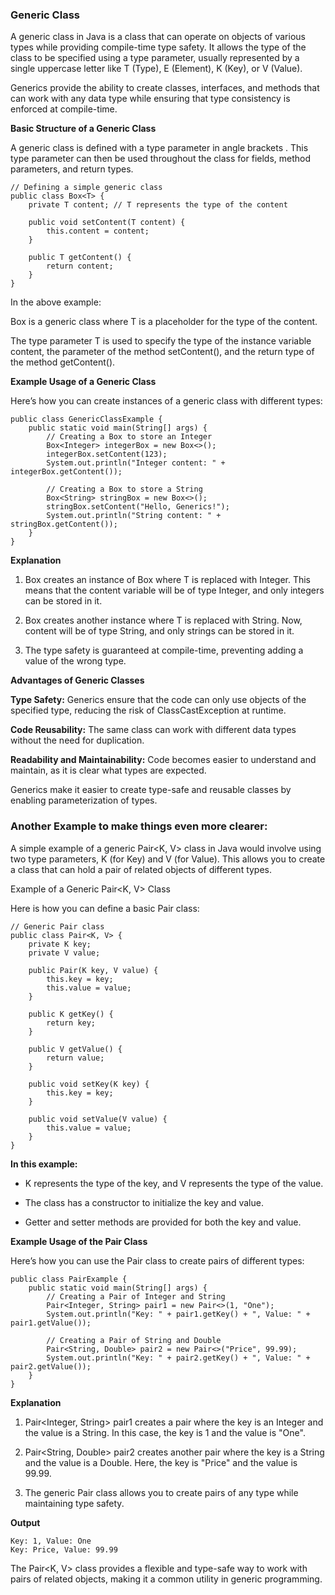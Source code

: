 ### Generic Class

A generic class in Java is a class that can operate on objects of various types while providing compile-time type safety. It allows the type of the class to be specified using a type parameter, usually represented by a single uppercase letter like T (Type), E (Element), K (Key), or V (Value).

Generics provide the ability to create classes, interfaces, and methods that can work with any data type while ensuring that type consistency is enforced at compile-time.

**Basic Structure of a Generic Class**

A generic class is defined with a type parameter in angle brackets <T>. This type parameter can then be used throughout the class for fields, method parameters, and return types.
```
// Defining a simple generic class
public class Box<T> {
    private T content; // T represents the type of the content

    public void setContent(T content) {
        this.content = content;
    }

    public T getContent() {
        return content;
    }
}
```
In the above example:

Box<T> is a generic class where T is a placeholder for the type of the content.

The type parameter T is used to specify the type of the instance variable content, the parameter of the method setContent(), and the return type of the method getContent().


**Example Usage of a Generic Class**

Here’s how you can create instances of a generic class with different types:
```
public class GenericClassExample {
    public static void main(String[] args) {
        // Creating a Box to store an Integer
        Box<Integer> integerBox = new Box<>();
        integerBox.setContent(123);
        System.out.println("Integer content: " + integerBox.getContent());

        // Creating a Box to store a String
        Box<String> stringBox = new Box<>();
        stringBox.setContent("Hello, Generics!");
        System.out.println("String content: " + stringBox.getContent());
    }
}
```
**Explanation**

1. Box<Integer> creates an instance of Box where T is replaced with Integer. This means that the content variable will be of type Integer, and only integers can be stored in it.


2. Box<String> creates another instance where T is replaced with String. Now, content will be of type String, and only strings can be stored in it.


3. The type safety is guaranteed at compile-time, preventing adding a value of the wrong type.



**Advantages of Generic Classes**

**Type Safety:** Generics ensure that the code can only use objects of the specified type, reducing the risk of ClassCastException at runtime.

**Code Reusability:** The same class can work with different data types without the need for duplication.

**Readability and Maintainability:** Code becomes easier to understand and maintain, as it is clear what types are expected.


Generics make it easier to create type-safe and reusable classes by enabling parameterization of types.

### Another Example to make things even more clearer:

A simple example of a generic Pair<K, V> class in Java would involve using two type parameters, K (for Key) and V (for Value). This allows you to create a class that can hold a pair of related objects of different types.

Example of a Generic Pair<K, V> Class

Here is how you can define a basic Pair class:
```
// Generic Pair class
public class Pair<K, V> {
    private K key;
    private V value;

    public Pair(K key, V value) {
        this.key = key;
        this.value = value;
    }

    public K getKey() {
        return key;
    }

    public V getValue() {
        return value;
    }

    public void setKey(K key) {
        this.key = key;
    }

    public void setValue(V value) {
        this.value = value;
    }
}
```
**In this example:**

- K represents the type of the key, and V represents the type of the value.

- The class has a constructor to initialize the key and value.

- Getter and setter methods are provided for both the key and value.


**Example Usage of the Pair Class**

Here’s how you can use the Pair class to create pairs of different types:
```
public class PairExample {
    public static void main(String[] args) {
        // Creating a Pair of Integer and String
        Pair<Integer, String> pair1 = new Pair<>(1, "One");
        System.out.println("Key: " + pair1.getKey() + ", Value: " + pair1.getValue());

        // Creating a Pair of String and Double
        Pair<String, Double> pair2 = new Pair<>("Price", 99.99);
        System.out.println("Key: " + pair2.getKey() + ", Value: " + pair2.getValue());
    }
}
```
**Explanation**

1. Pair<Integer, String> pair1 creates a pair where the key is an Integer and the value is a String. In this case, the key is 1 and the value is "One".


2. Pair<String, Double> pair2 creates another pair where the key is a String and the value is a Double. Here, the key is "Price" and the value is 99.99.


3. The generic Pair class allows you to create pairs of any type while maintaining type safety.



**Output**
```
Key: 1, Value: One
Key: Price, Value: 99.99
```

The Pair<K, V> class provides a flexible and type-safe way to work with pairs of related objects, making it a common utility in generic programming.



